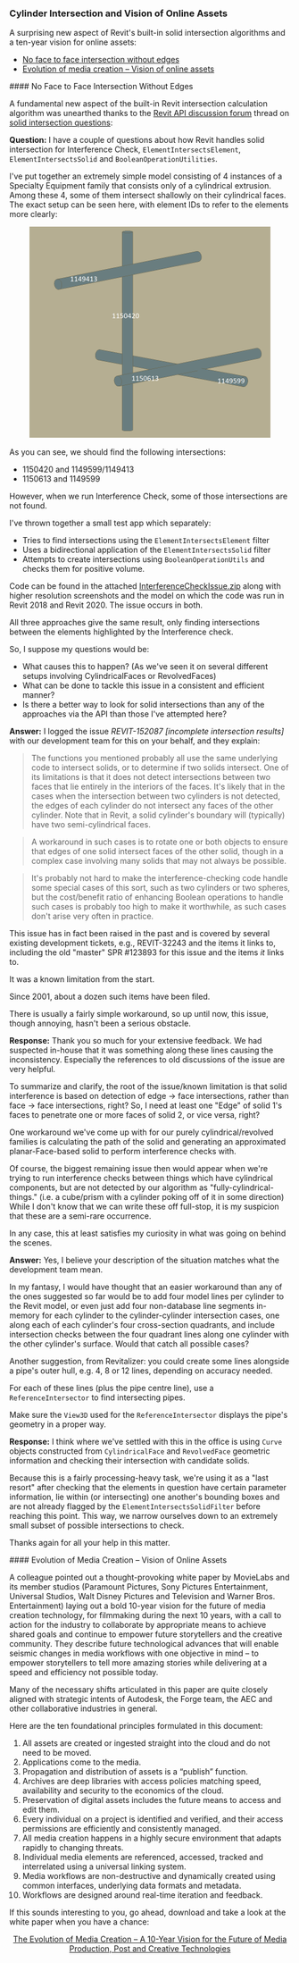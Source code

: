 <head>
<meta http-equiv="Content-Type" content="text/html; charset=utf-8">
<link rel="stylesheet" type="text/css" href="bc.css">
<script src="https://cdn.rawgit.com/google/code-prettify/master/loader/run_prettify.js" type="text/javascript"></script>
</head>

<!---

- intersection of cylinders
  [solid intersection questions](https://forums.autodesk.com/t5/revit-api-forum/solid-intersection-questions/m-p/9005827):

- future online assets
  https://movielabs.com/production-technology/

twitter:

Cylinder intersection requires edges and a vision of online assets in the #RevitAPI @AutodeskForge @AutodeskRevit #bim #DynamoBim #ForgeDevCon http://bit.ly/cylinderinters

A surprising new aspect of Revit's built-in solid intersection algorithms and a ten-year vision for online assets
&ndash; No face to face intersection without edges
&ndash; Evolution of media creation &ndash; Vision of online assets...

linkedin:

Cylinder intersection requires edges and a vision of online assets in the #RevitAPI 

http://bit.ly/cylinderinters

A surprising new aspect of Revit's built-in solid intersection algorithms and a ten-year vision for online assets:

- No face to face intersection without edges
- Evolution of media creation - Vision of online assets...

#bim #DynamoBim #ForgeDevCon #Revit #API #IFC #SDK #AI #VisualStudio #Autodesk #AEC #adsk

the [Revit API discussion forum](http://forums.autodesk.com/t5/revit-api-forum/bd-p/160) thread

<p style="font-size: 80%; font-style:italic"></p>

-->

### Cylinder Intersection and Vision of Online Assets

A surprising new aspect of Revit's built-in solid intersection algorithms and a ten-year vision for online assets:

- [No face to face intersection without edges](#2)
- [Evolution of media creation &ndash; Vision of online assets](#3)

####<a name="2"></a> No Face to Face Intersection Without Edges

A fundamental new aspect of the built-in Revit intersection calculation algorithm was unearthed thanks to 
the [Revit API discussion forum](http://forums.autodesk.com/t5/revit-api-forum/bd-p/160) thread
on [solid intersection questions](https://forums.autodesk.com/t5/revit-api-forum/solid-intersection-questions/m-p/9005827):

**Question:** I have a couple of questions about how Revit handles solid intersection for Interference Check, `ElementIntersectsElement`, `ElementIntersectsSolid` and `BooleanOperationUtilities`.

I've put together an extremely simple model consisting of 4 instances of a Specialty Equipment family that consists only of a cylindrical extrusion. Among these 4, some of them intersect shallowly on their cylindrical faces. The exact setup can be seen here, with element IDs to refer to the elements more clearly:

<center>
<img src="img/intersecting_cylinders.png" alt="Intersecting cylinders" width="432">
</center>

As you can see, we should find the following intersections:

- 1150420 and 1149599/1149413
- 1150613 and 1149599

However, when we run Interference Check, some of those intersections are not found.

I've thrown together a small test app which separately:

- Tries to find intersections using the `ElementIntersectsElement` filter
- Uses a bidirectional application of the `ElementIntersectsSolid` filter
- Attempts to create intersections using `BooleanOperationUtils` and checks them for positive volume.

Code can be found in the
attached [InterferenceCheckIssue.zip](zip/dt_InterferenceCheckIssue.zip) along
with higher resolution screenshots and the model on which the code was run in Revit 2018 and Revit 2020.
The issue occurs in both.

All three approaches give the same result, only finding intersections between the elements highlighted by the Interference check.

So, I suppose my questions would be:

- What causes this to happen? (As we've seen it on several different setups involving CylindricalFaces or RevolvedFaces)
- What can be done to tackle this issue in a consistent and efficient manner?
- Is there a better way to look for solid intersections than any of the approaches via the API than those I've attempted here?

**Answer:** I logged the issue *REVIT-152087 [incomplete intersection results]* with our development team for this on your behalf, and they explain:

> The functions you mentioned probably all use the same underlying code to intersect solids, or to determine if two solids intersect. One of its limitations is that it does not detect intersections between two faces that lie entirely in the interiors of the faces. It's likely that in the cases when the intersection between two cylinders is not detected, the edges of each cylinder do not intersect any faces of the other cylinder. Note that in Revit, a solid cylinder's boundary will (typically) have two semi-cylindrical faces.

> A workaround in such cases is to rotate one or both objects to ensure that edges of one solid intersect faces of the other solid, though in a complex case involving many solids that may not always be possible.

> It's probably not hard to make the interference-checking code handle some special cases of this sort, such as two cylinders or two spheres, but the cost/benefit ratio of enhancing Boolean operations to handle such cases is probably too high to make it worthwhile, as such cases don't arise very often in practice.

This issue has in fact been raised in the past and is covered by several existing development tickets, e.g., REVIT-32243 and the items it links to, including the old "master" SPR #123893 for this issue and the items _it_ links to.

It was a known limitation from the start.

Since 2001, about a dozen such items have been filed. 

There is usually a fairly simple workaround, so up until now, this issue, though annoying, hasn't been a serious obstacle.

**Response:** Thank you so much for your extensive feedback. We had suspected in-house that it was something along these lines causing the inconsistency. Especially the references to old discussions of the issue are very helpful.

To summarize and clarify, the root of the issue/known limitation is that solid interference is based on detection of edge -> face intersections, rather than face -> face intersections, right? So, I need at least one "Edge" of solid 1's faces to penetrate one or more faces of solid 2, or vice versa, right?

One workaround we've come up with for our purely cylindrical/revolved families is calculating the path of the solid and generating an approximated planar-Face-based solid to perform interference checks with.

Of course, the biggest remaining issue then would appear when we're trying to run interference checks between things which have cylindrical components, but are not detected by our algorithm as "fully-cylindrical-things." (i.e. a cube/prism with a cylinder poking off of it in some direction) While I don't know that we can write these off full-stop, it is my suspicion that these are a semi-rare occurrence.

In any case, this at least satisfies my curiosity in what was going on behind the scenes.

**Answer:** Yes, I believe your description of the situation matches what the development team mean.

In my fantasy, I would have thought that an easier workaround than any of the ones suggested so far would be to add four model lines per cylinder to the Revit model, or even just add four non-database line segments in-memory for each cylinder to the cylinder-cylinder intersection cases, one along each of each cylinder's four cross-section quadrants, and include intersection checks between the four quadrant lines along one cylinder with the other cylinder's surface. Would that catch all possible cases?

Another suggestion, from Revitalizer: you could create some lines alongside a pipe's outer hull, e.g. 4, 8 or 12 lines, depending on accuracy needed.

For each of these lines (plus the pipe centre line), use a `ReferenceIntersector` to find intersecting pipes.

Make sure the `View3D` used for the `ReferenceIntersector` displays the pipe's geometry in a proper way.

**Response:** I think where we've settled with this in the office is using `Curve` objects constructed from `CylindricalFace` and `RevolvedFace` geometric information and checking their intersection with candidate solids.

Because this is a fairly processing-heavy task, we're using it as a "last resort" after checking that the elements in question have certain parameter information, lie within (or intersecting) one another's bounding boxes and are not already flagged by the `ElementIntersectsSolidFilter` before reaching this point. This way, we narrow ourselves down to an extremely small subset of possible intersections to check.

Thanks again for all your help in this matter.


####<a name="3"></a> Evolution of Media Creation &ndash; Vision of Online Assets

A colleague pointed out a thought-provoking white paper by MovieLabs and its member studios (Paramount Pictures, Sony Pictures Entertainment, Universal Studios, Walt Disney Pictures and Television and Warner Bros. Entertainment) laying out a bold 10-year vision for the future of media creation technology, for filmmaking during the next 10 years, with a call to action for the industry to collaborate by appropriate means to achieve shared goals and continue to empower future storytellers and the creative community. They describe future technological advances that will enable seismic changes in media workflows with one objective in mind &ndash; to empower storytellers to tell more amazing stories while delivering at a speed and efficiency not possible today.

Many of the necessary shifts articulated in this paper are quite closely aligned with strategic intents of Autodesk, the Forge team, the AEC and other collaborative industries in general.

Here are the ten foundational principles formulated in this document:

1. All assets are created or ingested straight into the cloud and do not need to be moved.
2. Applications come to the media.
3. Propagation and distribution of assets is a “publish” function.
4. Archives are deep libraries with access policies matching speed, availability and security to the economics of the cloud.
5. Preservation of digital assets includes the future means to access and edit them.
6. Every individual on a project is identified and verified, and their access permissions are efficiently and consistently managed.
7. All media creation happens in a highly secure environment that adapts rapidly to changing threats.
8. Individual media elements are referenced, accessed, tracked and interrelated using a universal linking system.
9. Media workflows are non-destructive and dynamically created using common interfaces, underlying data formats and metadata.
10. Workflows are designed around real-time iteration and feedback.

If this sounds interesting to you, go ahead, download and take a look at the white paper when you have a chance:

<center>
<a href="https://movielabs.com/production-technology">The Evolution of Media Creation &ndash; A 10-Year Vision for the Future of Media Production, Post and Creative Technologies</a>
</center>
  
<!-- zip/MovieLabs-Evolution-of-Media-Creation.pdf -->
